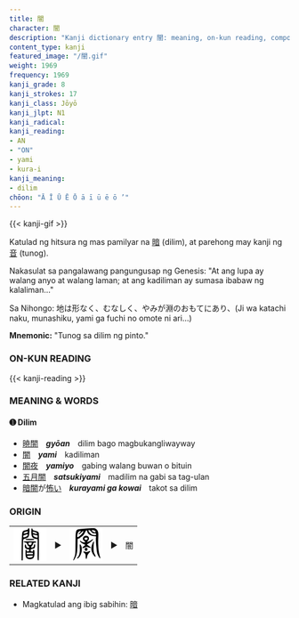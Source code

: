 ```yaml
---
title: 闇
character: 闇
description: "Kanji dictionary entry 闇: meaning, on-kun reading, compounds, origin, related kanji"
content_type: kanji
featured_image: "/闇.gif"
weight: 1969
frequency: 1969
kanji_grade: 8
kanji_strokes: 17
kanji_class: Jōyō
kanji_jlpt: N1
kanji_radical: 
kanji_reading: 
- AN
- "ON"
- yami
- kura-i
kanji_meaning:
- dilim
chōon: "Ā Ī Ū Ē Ō ā ī ū ē ō ’"
---
```

[//]: # (Don't edit the line below. Kanji animated GIF code is automatically generated.)
{{< kanji-gif >}}

[//]: # (Edit below this line.)

Katulad ng hitsura ng mas pamilyar na [暗](../暗) (dilim), at parehong may kanji ng [音](../音) (tunog).

Nakasulat sa pangalawang pangungusap ng Genesis: "At ang lupa ay walang anyo at walang laman; at ang kadiliman ay sumasa ibabaw ng kalaliman..."

Sa Nihongo: 地は形なく、むなしく、やみが淵のおもてにあり、(Ji wa katachi naku, munashiku, yami ga fuchi no omote ni ari...)
 
**Mnemonic:** "Tunog sa dilim ng pinto."

### ON-KUN READING

[//]: # (Don't edit the line below. ON-KUN READING code is automatically generated.)
{{< kanji-reading >}}

### MEANING & WORDS

#### ➊ **Dilim**
  - [暁](../暁)[闇](../闇)　***gyōan***　dilim bago magbukangliwayway
  - [闇](../闇)　***yami***　kadiliman
  - [闇](../闇)[夜](../夜)　***yamiyo***　gabing walang buwan o bituin
  - [五](../五)[月](../月)[闇](../闇)　***satsukiyami***　madilim na gabi sa tag-ulan
  - [暗](../暗)[闇](../闇)が[怖い](../怖)　***kurayami ga kowai***　takot sa dilim

### ORIGIN

<table class="kanji-table"><tr><td>
<img src="60px-闇-seal.svg.png">
</td><td>▶</td><td>
<img src="60px-闇-bigseal.svg.png">
</td><td>▶</td>
<td class="kanji-origin">闇</td>
</tr></table>

### RELATED KANJI
- Magkatulad ang ibig sabihin: [暗](../暗)
